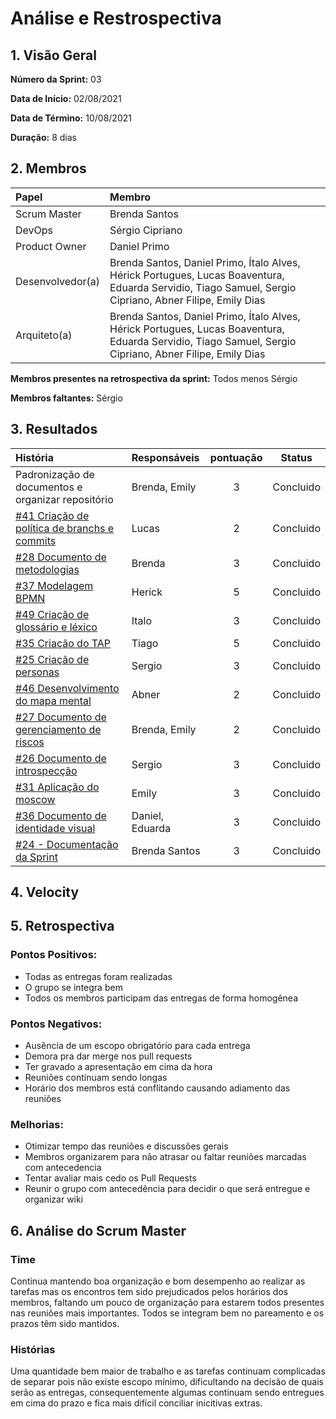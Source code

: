 # Análise e Restrospectiva

## 1. Visão Geral

**Número da Sprint:** 03

**Data de Início:** 02/08/2021  

**Data de Término:** 10/08/2021   

**Duração:** 8 dias       

## 2. Membros
|      Papel       |          Membro            |
| :--------------  | :-----------------------   |
|    Scrum Master  |       Brenda Santos        |
|      DevOps      |      Sérgio Cipriano       |
|   Product Owner  |       Daniel Primo         |
| Desenvolvedor(a) |Brenda Santos, Daniel Primo, Ítalo Alves, Hérick Portugues, Lucas Boaventura, Eduarda Servidio, Tiago Samuel, Sergio Cipriano, Abner Filipe, Emily Dias |
|   Arquiteto(a)   |Brenda Santos, Daniel Primo, Ítalo Alves, Hérick Portugues, Lucas Boaventura, Eduarda Servidio, Tiago Samuel, Sergio Cipriano, Abner Filipe, Emily Dias| 

**Membros presentes na retrospectiva da sprint:**  Todos menos Sérgio

**Membros faltantes:** Sérgio 

## 3. Resultados
|  História  | Responsáveis  | pontuação | Status |
| :--------  | :-----------  | :-------: | :----: |
| Padronização de documentos e organizar repositório |  Brenda, Emily     |     3     | Concluido |   
| [#41 Criação de política de branchs e commits](https://github.com/UnBArqDsw2021-1/2021.1_G02_TaNaMesa_docs/issues/41) |    Lucas   |    2    | Concluido |  
| [#28 Documento de metodologias](https://github.com/UnBArqDsw2021-1/2021.1_G02_TaNaMesa_docs/issues/28) |   Brenda   |   3   | Concluido | 
| [#37 Modelagem BPMN](https://github.com/UnBArqDsw2021-1/2021.1_G02_TaNaMesa_docs/issues/37) |  Herick  |   5   | Concluido |  
| [#49 Criação de glossário e léxico](https://github.com/UnBArqDsw2021-1/2021.1_G02_TaNaMesa_docs/issues/49) |   Italo   |   3   | Concluido |  
| [#35 Criação do TAP](https://github.com/UnBArqDsw2021-1/2021.1_G02_TaNaMesa_docs/issues/35) |  Tiago   |  5   | Concluido |   
| [#25 Criação de personas](https://github.com/UnBArqDsw2021-1/2021.1_G02_TaNaMesa_docs/issues/25) |    Sergio   |    3    | Concluido |  
| [#46 Desenvolvimento do mapa mental](https://github.com/UnBArqDsw2021-1/2021.1_G02_TaNaMesa_docs/issues/46) |  Abner   |   2   | Concluido |  
| [#27 Documento de gerenciamento de riscos](https://github.com/UnBArqDsw2021-1/2021.1_G02_TaNaMesa_docs/issues/27) |     Brenda, Emily     |   2   | Concluido |        
| [#26 Documento de introspecção](https://github.com/UnBArqDsw2021-1/2021.1_G02_TaNaMesa_docs/issues/26) |    Sergio   |   3   | Concluido |   
| [#31 Aplicação do moscow](https://github.com/UnBArqDsw2021-1/2021.1_G02_TaNaMesa_docs/issues/31) |  Emily   |  3   | Concluido |   
| [#36 Documento de identidade visual](https://github.com/UnBArqDsw2021-1/2021.1_G02_TaNaMesa_docs/issues/36) |  Daniel, Eduarda |   3   | Concluido |   
| [#24 - Documentação da Sprint](https://github.com/UnBArqDsw2021-1/2021.1_G02_TaNaMesa_docs/issues/24) | Brenda Santos |     3     | Concluido | 

## 4. Velocity


## 5. Retrospectiva

### Pontos Positivos:
* Todas as entregas foram realizadas
* O grupo se integra bem
* Todos os membros participam das entregas de forma homogênea

### Pontos Negativos:
* Ausência de um escopo obrigatório para cada entrega 
* Demora pra dar merge nos pull requests
* Ter gravado a apresentação em cima da hora
* Reuniões continuam sendo longas
* Horário dos membros está conflitando causando adiamento das reuniões

### Melhorias:
* Otimizar tempo das reuniões e discussões gerais
* Membros organizarem para não atrasar ou faltar reuniões marcadas com antecedencia
* Tentar avaliar mais cedo os Pull Requests
* Reunir o grupo com antecedência para decidir o que será entregue e organizar wiki

## 6. Análise do Scrum Master
### Time
Continua mantendo boa organização e bom desempenho ao realizar as tarefas mas os encontros tem sido prejudicados pelos horários dos membros, faltando um pouco de organização para estarem todos presentes nas reuniões mais importantes. Todos se integram bem no pareamento e os prazos têm sido mantidos.

### Histórias
Uma quantidade bem maior de trabalho e as tarefas continuam complicadas de separar pois não existe escopo mínimo, dificultando na decisão de quais serão as entregas, consequentemente algumas continuam sendo entregues em cima do prazo e fica mais difícil conciliar inicitivas extras.